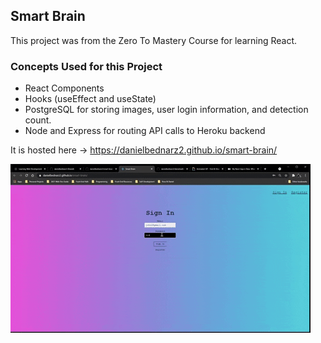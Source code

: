 ## Smart Brain
This project was from the Zero To Mastery Course for learning React.

### Concepts Used for this Project
* React Components
* Hooks (useEffect and useState)
* PostgreSQL for storing images, user login information, and detection count.
* Node and Express for routing API calls to Heroku backend

It is hosted here -> https://danielbednarz2.github.io/smart-brain/

![Project Screenshot](/public/smartbrain.gif)


